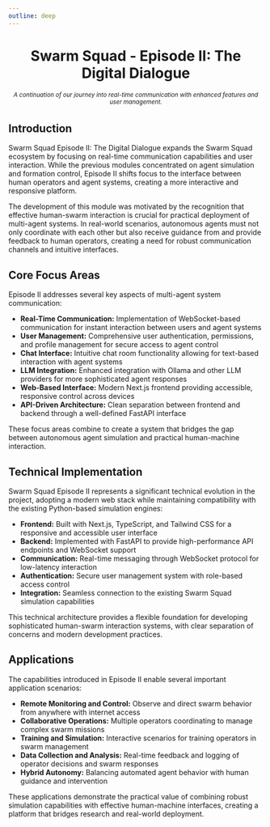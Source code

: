 ```yaml
---
outline: deep
---
```


<div align="center">
  <h1>Swarm Squad - Episode II: The Digital Dialogue</h1>
  <h6><small>A continuation of our journey into real-time communication with enhanced features and user management.</small></h6>
</div>

## Introduction

Swarm Squad Episode II: The Digital Dialogue expands the Swarm Squad ecosystem by focusing on real-time communication capabilities and user interaction. While the previous modules concentrated on agent simulation and formation control, Episode II shifts focus to the interface between human operators and agent systems, creating a more interactive and responsive platform.

The development of this module was motivated by the recognition that effective human-swarm interaction is crucial for practical deployment of multi-agent systems. In real-world scenarios, autonomous agents must not only coordinate with each other but also receive guidance from and provide feedback to human operators, creating a need for robust communication channels and intuitive interfaces.

## Core Focus Areas

Episode II addresses several key aspects of multi-agent system communication:

- **Real-Time Communication:** Implementation of WebSocket-based communication for instant interaction between users and agent systems
- **User Management:** Comprehensive user authentication, permissions, and profile management for secure access to agent control
- **Chat Interface:** Intuitive chat room functionality allowing for text-based interaction with agent systems
- **LLM Integration:** Enhanced integration with Ollama and other LLM providers for more sophisticated agent responses
- **Web-Based Interface:** Modern Next.js frontend providing accessible, responsive control across devices
- **API-Driven Architecture:** Clean separation between frontend and backend through a well-defined FastAPI interface

These focus areas combine to create a system that bridges the gap between autonomous agent simulation and practical human-machine interaction.

## Technical Implementation

Swarm Squad Episode II represents a significant technical evolution in the project, adopting a modern web stack while maintaining compatibility with the existing Python-based simulation engines:

- **Frontend:** Built with Next.js, TypeScript, and Tailwind CSS for a responsive and accessible user interface
- **Backend:** Implemented with FastAPI to provide high-performance API endpoints and WebSocket support
- **Communication:** Real-time messaging through WebSocket protocol for low-latency interaction
- **Authentication:** Secure user management system with role-based access control
- **Integration:** Seamless connection to the existing Swarm Squad simulation capabilities

This technical architecture provides a flexible foundation for developing sophisticated human-swarm interaction systems, with clear separation of concerns and modern development practices.

## Applications

The capabilities introduced in Episode II enable several important application scenarios:

- **Remote Monitoring and Control:** Observe and direct swarm behavior from anywhere with internet access
- **Collaborative Operations:** Multiple operators coordinating to manage complex swarm missions
- **Training and Simulation:** Interactive scenarios for training operators in swarm management
- **Data Collection and Analysis:** Real-time feedback and logging of operator decisions and swarm responses
- **Hybrid Autonomy:** Balancing automated agent behavior with human guidance and intervention

These applications demonstrate the practical value of combining robust simulation capabilities with effective human-machine interfaces, creating a platform that bridges research and real-world deployment.
